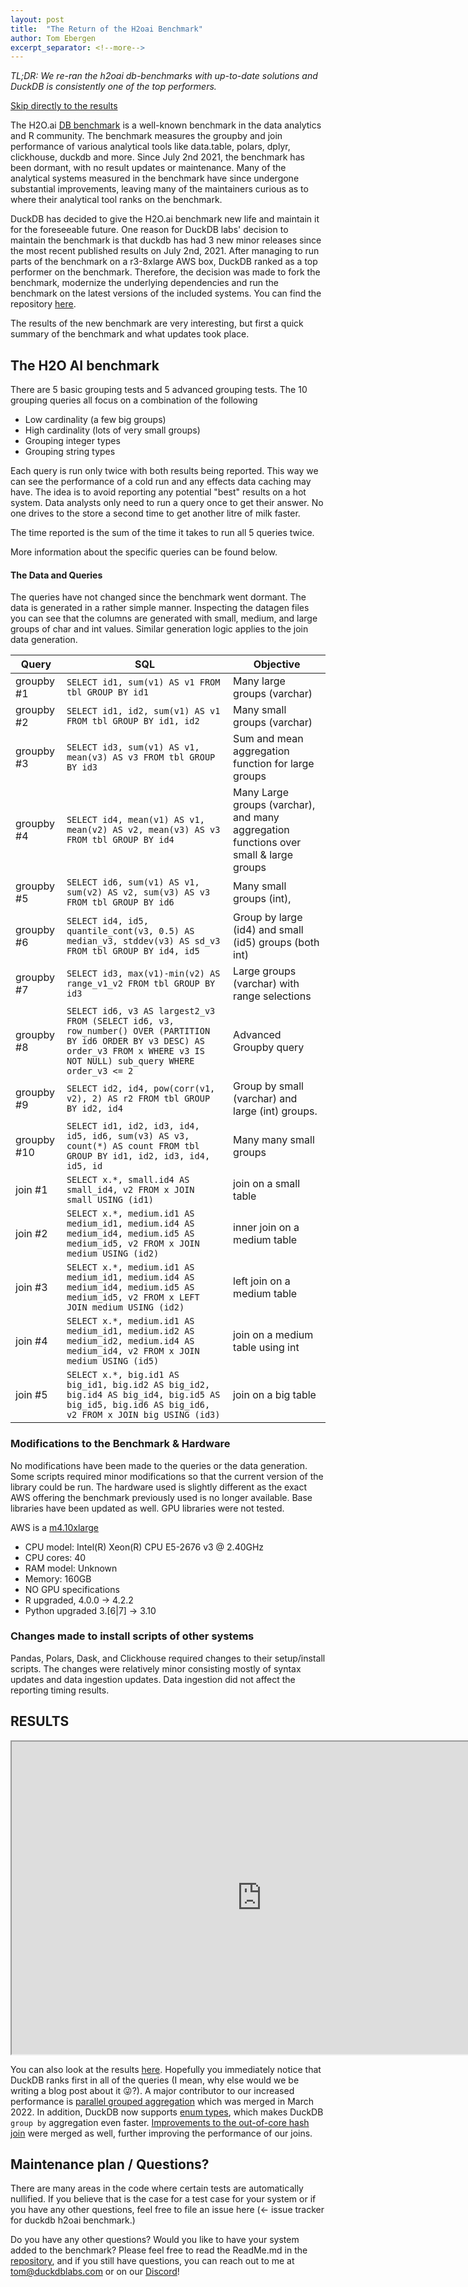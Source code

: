 ```yaml
---
layout: post
title:  "The Return of the H2oai Benchmark"
author: Tom Ebergen
excerpt_separator: <!--more-->
---
```


*TL;DR: We re-ran the h2oai db-benchmarks with up-to-date solutions and DuckDB is consistently one of the top performers.*


[Skip directly to the results](#results)

The H2O.ai [DB benchmark](https://h2oai.github.io/db-benchmark/) is a well-known benchmark in the data analytics and R community. The benchmark measures the groupby and join performance of various analytical tools like data.table, polars, dplyr, clickhouse, duckdb and more. Since July 2nd 2021, the benchmark has been dormant, with no result updates or maintenance. Many of the analytical systems measured in the benchmark have since undergone substantial improvements, leaving many of the maintainers curious as to where their analytical tool ranks on the benchmark.

DuckDB has decided to give the H2O.ai benchmark new life and maintain it for the foreseeable future. One reason for DuckDB labs' decision to maintain the benchmark is that duckdb has had 3 new minor releases since the most recent published results on July 2nd, 2021. After managing to run parts of the benchmark on a r3-8xlarge AWS box, DuckDB ranked as a top performer on the benchmark. Therefore, the decision was made to fork the benchmark, modernize the underlying dependencies and run the benchmark on the latest versions of the included systems. You can find the repository [here](https://github.com/duckdblabs/h2oai-db-benchmark).

The results of the new benchmark are very interesting, but first a quick summary of the benchmark and what updates took place.

## The H2O AI benchmark
There are 5 basic grouping tests and 5 advanced grouping tests. The 10 grouping queries all focus on a combination of the following
- Low cardinality (a few big groups)
- High cardinality (lots of very small groups)
- Grouping integer types
- Grouping string types

Each query is run only twice with both results being reported. This way we can see the performance of a cold run and any effects data caching may have. The idea is to avoid reporting any potential "best" results on a hot system. Data analysts only need to run a query once to get their answer. No one drives to the store a second time to get another litre of milk faster.

The time reported is the sum of the time it takes to run all 5 queries twice.

More information about the specific queries can be found below.

#### The Data and Queries

The queries have not changed since the benchmark went dormant. The data is generated in a rather simple manner. Inspecting the datagen files you can see that the columns are generated with small, medium, and large groups of char and int values. Similar generation logic applies to the join data generation.

| Query | SQL |  Objective |
|-----------|---------------------------------------------------------------------|-----------------------------------------------------------------------------------------------------------------------------------|
| groupby #1  |   `SELECT id1, sum(v1) AS v1 FROM tbl GROUP BY id1` |  Many large groups (varchar) |
| groupby #2  |   `SELECT id1, id2, sum(v1) AS v1 FROM tbl GROUP BY id1, id2` | Many small groups (varchar) |
| groupby #3  |   `SELECT id3, sum(v1) AS v1, mean(v3) AS v3 FROM tbl GROUP BY id3`                 |      Sum and mean aggregation function for large groups                                                       |
| groupby #4  |   `SELECT id4, mean(v1) AS v1, mean(v2) AS v2, mean(v3) AS v3 FROM tbl GROUP BY id4`|      Many Large groups (varchar), and many aggregation functions over small & large groups                       |
| groupby #5  |   `SELECT id6, sum(v1) AS v1, sum(v2) AS v2, sum(v3) AS v3 FROM tbl GROUP BY id6`   |      Many small groups (int),                                                                                 |
| groupby #6  |   `SELECT id4, id5, quantile_cont(v3, 0.5) AS median_v3, stddev(v3) AS sd_v3 FROM tbl GROUP BY id4, id5`  | Group by large (id4) and small (id5) groups (both int)                   |
| groupby #7  |   `SELECT id3, max(v1)-min(v2) AS range_v1_v2 FROM tbl GROUP BY id3`                |      Large groups (varchar) with range selections                                                                |
| groupby #8  |   `SELECT id6, v3 AS largest2_v3 FROM (SELECT id6, v3, row_number() OVER (PARTITION BY id6 ORDER BY v3 DESC) AS order_v3 FROM x WHERE v3 IS NOT NULL) sub_query WHERE order_v3 <= 2`                |    Advanced Groupby query              |
| groupby #9  |   `SELECT id2, id4, pow(corr(v1, v2), 2) AS r2 FROM tbl GROUP BY id2, id4`          |      Group by small (varchar) and large (int) groups.                                                            |
| groupby #10 |   `SELECT id1, id2, id3, id4, id5, id6, sum(v3) AS v3, count(*) AS count FROM tbl GROUP BY id1, id2, id3, id4, id5, id`  | Many many small groups                                                   |
| join #1 |`SELECT x.*, small.id4 AS small_id4, v2 FROM x JOIN small USING (id1)`                                                                           |   join on a small table                                                                                                                                  |
| join #2 |`SELECT x.*, medium.id1 AS medium_id1, medium.id4 AS medium_id4, medium.id5 AS medium_id5, v2 FROM x JOIN medium USING (id2)`                    |   inner join on a medium table                                                                                                           |
| join #3 |`SELECT x.*, medium.id1 AS medium_id1, medium.id4 AS medium_id4, medium.id5 AS medium_id5, v2 FROM x LEFT JOIN medium USING (id2)`               |   left join on a medium table                                                                                                          |
| join #4 |`SELECT x.*, medium.id1 AS medium_id1, medium.id2 AS medium_id2, medium.id4 AS medium_id4, v2 FROM x JOIN medium USING (id5)`                    |   join on a medium table using int                                                                                                      |
| join #5 |`SELECT x.*, big.id1 AS big_id1, big.id2 AS big_id2, big.id4 AS big_id4, big.id5 AS big_id5, big.id6 AS big_id6, v2 FROM x JOIN big USING (id3)` |   join on a big table                                                                                                |


### Modifications to the Benchmark & Hardware
No modifications have been made to the queries or the data generation. Some scripts required minor modifications so that the current version of the library could be run. The hardware used is slightly different as the exact AWS offering the benchmark previously used is no longer available. Base libraries have been updated as well. GPU libraries were not tested. 


AWS is a [m4.10xlarge](https://aws.amazon.com/ec2/instance-types/)

- CPU model: Intel(R) Xeon(R) CPU E5-2676 v3 @ 2.40GHz 
- CPU cores: 40 
- RAM model: Unknown 
- Memory: 160GB 
- NO GPU specifications 
- R upgraded, 4.0.0 -> 4.2.2 
- Python upgraded 3.\[6\|7\] -> 3.10 

### Changes made to install scripts of other systems
Pandas, Polars, Dask, and Clickhouse required changes to their setup/install scripts. The changes were relatively minor consisting mostly of syntax updates and data ingestion updates. Data ingestion did not affect the reporting timing results.


## RESULTS


<iframe src="https://tmonster.github.io/h2oai-db-benchmark/"  title="h2o db benchmmark" height=500px width=800px></iframe>

You can also look at the results [here](https://tmonster.github.io/h2oai-db-benchmark/). Hopefully you immediately notice that DuckDB ranks first in all of the queries (I mean, why else would we be writing a blog post about it 😜?). A major contributor to our increased performance is [parallel grouped aggregation](https://duckdb.org/2022/03/07/aggregate-hashtable.html) which was merged in March 2022. In addition, DuckDB now supports [enum types](https://duckdb.org/2021/11/26/duck-enum.html), which makes DuckDB `group by` aggregation even faster. [Improvements to the out-of-core hash join](https://github.com/duckdb/duckdb/pull/4970) were merged as well, further improving the performance of our joins.


## Maintenance plan / Questions?

There are many areas in the code where certain tests are automatically nullified. If you believe that is the case for a test case for your system or if you have any other questions, feel free to file an issue here (<- issue tracker for duckdb h2oai benchmark.)

Do you have any other questions? Would you like to have your system added to the benchmark? Please feel free to read the ReadMe.md in the [repository](https://github.com/duckdblabs/h2oai-db-benchmark), and if you still have questions, you can reach out to me at tom@duckdblabs.com or on our [Discord](https://discord.com/invite/tcvwpjfnZx)!
